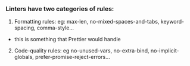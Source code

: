 
### Linters have two categories of rules:

1. Formatting rules: eg: max-len, no-mixed-spaces-and-tabs, keyword-spacing, comma-style…
- this is something that Prettier would handle

2. Code-quality rules: eg no-unused-vars, no-extra-bind, no-implicit-globals, prefer-promise-reject-errors…
